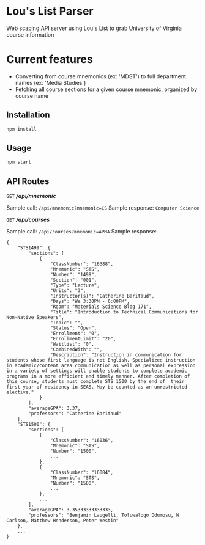# Lou's List Parser

Web scaping API server using Lou's List to grab University of Virginia course information

# Current features
* Converting from course mnemonics (ex: 'MDST') to full department names (ex: 'Media Studies')
* Fetching all course sections for a given course mnemonic, organized by course name

## Installation

```bash
npm install
```

## Usage

```bash
npm start
```
## API Routes
`GET` ***/api/mnemonic***

Sample call: `/api/mnemonic?mnemonic=CS`
Sample response: `Computer Science`

`GET` ***/api/courses***

Sample call: `/api/courses?mnemonic=APMA`
Sample response:
```
{
    "STS1499": {
        "sections": [
            {
                "ClassNumber": "16388",
                "Mnemonic": "STS",
                "Number": "1499",
                "Section": "001",
                "Type": "Lecture",
                "Units": "3",
                "Instructor(s)": "Catherine Baritaud",
                "Days": "We 3:30PM - 6:00PM",
                "Room": "Materials Science Bldg 171",
                "Title": "Introduction to Technical Communications for Non-Native Speakers",
                "Topic": "",
                "Status": "Open",
                "Enrollment": "0",
                "EnrollmentLimit": "20",
                "Waitlist": "0",
                "CombinedWith": "",
                "Description": "Instruction in communication for students whose first language is not English. Specialized instruction in academic/content area communication as well as personal expression in a variety of settings will enable students to complete academic programs in a more efficient and timely manner. After completion of this course, students must complete STS 1500 by the end of  their first year of residency in SEAS. May be counted as an unrestricted elective."
            }
        ],
        "averageGPA": 3.37,
        "professors": "Catherine Baritaud"
    },
    "STS1500": {
        "sections": [
            {
                "ClassNumber": "16036",
                "Mnemonic": "STS",
                "Number": "1500",
                ...
            },
            {
                "ClassNumber": "16084",
                "Mnemonic": "STS",
                "Number": "1500",
                ...
            },
            ...
        ],
        "averageGPA": 3.35333333333333,
        "professors": "Benjamin Laugelli, Toluwalogo Odumosu, W Carlson, Matthew Henderson, Peter Westin"
    },
    ...
}
```
